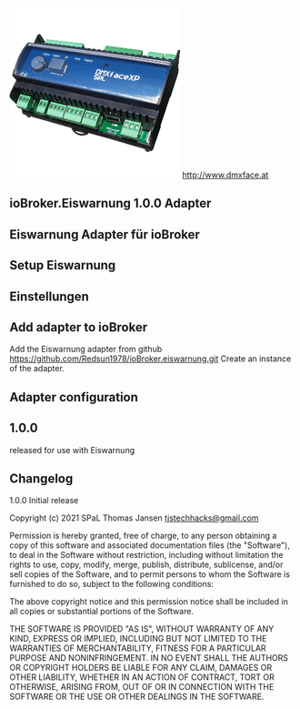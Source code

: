 ![Logo](admin/dmxface.png)
http://www.dmxface.at
## ioBroker.Eiswarnung 1.0.0 Adapter


## Eiswarnung Adapter für ioBroker


## Setup Eiswarnung


## Einstellungen


## Add adapter to ioBroker
Add the Eiswarnung adapter from github  https://github.com/Redsun1978/ioBroker.eiswarnung.git
Create an instance of the adapter.

## Adapter configuration


## 1.0.0
released for use with Eiswarnung 

##  Changelog
1.0.0  Initial release<br>


Copyright (c) 2021 SPaL Thomas Jansen <tjstechhacks@gmail.com><br>

Permission is hereby granted, free of charge, to any person obtaining a copy
of this software and associated documentation files (the "Software"), to deal
in the Software without restriction, including without limitation the rights
to use, copy, modify, merge, publish, distribute, sublicense, and/or sell
copies of the Software, and to permit persons to whom the Software is
furnished to do so, subject to the following conditions:

The above copyright notice and this permission notice shall be included in all
copies or substantial portions of the Software.

THE SOFTWARE IS PROVIDED "AS IS", WITHOUT WARRANTY OF ANY KIND, EXPRESS OR
IMPLIED, INCLUDING BUT NOT LIMITED TO THE WARRANTIES OF MERCHANTABILITY,
FITNESS FOR A PARTICULAR PURPOSE AND NONINFRINGEMENT. IN NO EVENT SHALL THE
AUTHORS OR COPYRIGHT HOLDERS BE LIABLE FOR ANY CLAIM, DAMAGES OR OTHER
LIABILITY, WHETHER IN AN ACTION OF CONTRACT, TORT OR OTHERWISE, ARISING FROM,
OUT OF OR IN CONNECTION WITH THE SOFTWARE OR THE USE OR OTHER DEALINGS IN THE
SOFTWARE.